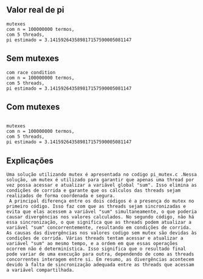 
## Valor real de pi
```
mutexes
com n = 100000000 termos,
com 5 threads,
pi estimado = 3.141592643589817157590005081147
```

## Sem mutexes
```
com race condition
com n = 100000000 termos,
com 5 threads,
pi estimado = 3.141592643589817157590005081147
```

## Com mutexes
```

mutexes
com n = 100000000 termos,
com 5 threads,
pi estimado = 3.141592643589817157590005081147
```

## Explicações

	Uma solução utilizando mutex é apresentada no codigo pi_mutex.c .Nessa solução, um mutex é utilizado para garantir que apenas uma thread por vez possa acessar e atualizar a variável global "sum". Isso elimina as condições de corrida e garante que os cálculos das threads sejam realizados de forma coordenada e segura.
	 A principal diferença entre os dois códigos é a presença do mutex no primeiro código. Isso faz com que as threads sejam sincronizadas e evita que elas acessem a variável "sum" simultaneamente, o que poderia causar divergências nos valores calculados. No segundo código, não há essa sincronização, o que significa que as threads podem atualizar a variável "sum" concorrentemente, resultando em condições de corrida.
	As causas das divergências nos valores codigo sem mutex são devidas às condições de corrida. Várias threads tentam acessar e atualizar a variável "sum" ao mesmo tempo, e a ordem em que essas operações ocorrem não é determinística. Isso significa que o resultado final pode variar de uma execução para outra, dependendo de como as threads concorrentes interagem entre si. Em resumo, as divergências acontecem devido à falta de sincronização adequada entre as threads que acessam a variável compartilhada.
